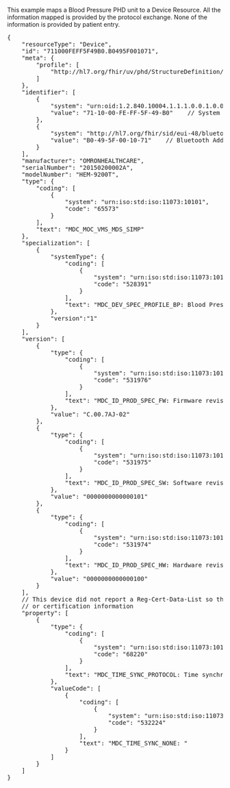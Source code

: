 This example maps a Blood Pressure PHD unit to a Device Resource. All the information mapped is provided by the protocol exchange. None of the information is provided by patient entry.

<pre>
{
    "resourceType": "Device",
    "id": "711000FEFF5F49B0.B0495F001071",
    "meta": {
        "profile": [
            "http://hl7.org/fhir/uv/phd/StructureDefinition/PhdDevice"
        ]
    },
    "identifier": [
        {
            "system": "urn:oid:1.2.840.10004.1.1.1.0.0.1.0.0.1.2680",
            "value": "71-10-00-FE-FF-5F-49-B0"    // System Id
        },
        {
            "system": "http://hl7.org/fhir/sid/eui-48/bluetooth",
            "value": "B0-49-5F-00-10-71"    // Bluetooth Address
        }
    ],
    "manufacturer": "OMRONHEALTHCARE",
    "serialNumber": "20150200002A",
    "modelNumber": "HEM-9200T",
    "type": {
        "coding": [
            {
                "system": "urn:iso:std:iso:11073:10101",
                "code": "65573"
            }
        ],
        "text": "MDC_MOC_VMS_MDS_SIMP"
    },
    "specialization": [
        {
            "systemType": {
                "coding": [
                    {
                        "system": "urn:iso:std:iso:11073:10101",
                        "code": "528391"
                    }
                ],
                "text": "MDC_DEV_SPEC_PROFILE_BP: Blood Pressure Cuff"
            },
            "version":"1"
        }
    ],
    "version": [
        {
            "type": {
                "coding": [
                    {
                        "system": "urn:iso:std:iso:11073:10101",
                        "code": "531976"
                    }
                ],
                "text": "MDC_ID_PROD_SPEC_FW: Firmware revision"
            },
            "value": "C.00.7AJ-02"
        },
        {
            "type": {
                "coding": [
                    {
                        "system": "urn:iso:std:iso:11073:10101",
                        "code": "531975"
                    }
                ],
                "text": "MDC_ID_PROD_SPEC_SW: Software revision"
            },
            "value": "0000000000000101"
        },
        {
            "type": {
                "coding": [
                    {
                        "system": "urn:iso:std:iso:11073:10101",
                        "code": "531974"
                    }
                ],
                "text": "MDC_ID_PROD_SPEC_HW: Hardware revision"
            },
            "value": "0000000000000100"
        }
    ],
    // This device did not report a Reg-Cert-Data-List so their is no regulation status information
    // or certification information
    "property": [
        {
            "type": {
                "coding": [
                    {
                        "system": "urn:iso:std:iso:11073:10101",
                        "code": "68220"
                    }
                ],
                "text": "MDC_TIME_SYNC_PROTOCOL: Time synchronization protocol"
            },
            "valueCode": [
                {
                    "coding": [
                        {
                            "system": "urn:iso:std:iso:11073:10101",
                            "code": "532224"
                        }
                    ],
                    "text": "MDC_TIME_SYNC_NONE: "
                }
            ]
        }
    ]
}
</pre>